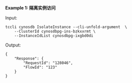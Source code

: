 **Example 1: 隔离实例访问**



Input: 

```
tccli cynosdb IsolateInstance --cli-unfold-argument  \
    --ClusterId cynosdbpg-ins-bzkxxrmt \
    --InstanceIdList cynosdbpg-ixgbd0di
```

Output: 
```
{
    "Response": {
        "RequestId": "128046",
        "FlowId": "123"
    }
}
```

